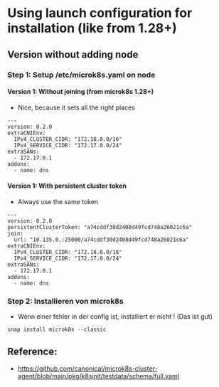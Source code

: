# Using launch configuration for installation (like from 1.28+) 

## Version without adding node 

### Step 1: Setup /etc/microk8s.yaml on node 

#### Version 1: Without joining (from microk8s 1.28+)

  * Nice, because it sets all the right places 

```
---
version: 0.2.0
extraCNIEnv:
  IPv4_CLUSTER_CIDR: "172.18.0.0/16"
  IPv4_SERVICE_CIDR: "172.17.0.0/24"
extraSANs:
  - 172.17.0.1
addons:
  - name: dns
```

#### Version 1: With persistent cluster token 

  * Always use the same token

```
---
version: 0.2.0
persistentClusterToken: "a74cddf30d2408d49fcd748a26021c6a"
join:
  url: "10.135.0.:25000/a74cddf30d2408d49fcd748a26021c6a"   
extraCNIEnv:
  IPv4_CLUSTER_CIDR: "172.18.0.0/16"
  IPv4_SERVICE_CIDR: "172.17.0.0/24"
extraSANs:
  - 172.17.0.1
addons:
  - name: dns
```


### Step 2: Installieren von microk8s 

  * Wenn einer fehler in der config ist, installiert er nicht ! (Das ist gut)

```
snap install microk8s --classic 
```

## Reference: 

 *  https://github.com/canonical/microk8s-cluster-agent/blob/main/pkg/k8sinit/testdata/schema/full.yaml
